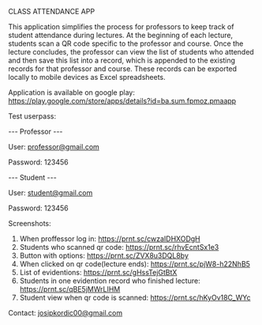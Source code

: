 CLASS ATTENDANCE APP

This application simplifies the process for professors to keep track of student attendance during lectures. At the beginning of each lecture, students scan a QR code specific to the professor and course. Once the lecture concludes, the professor can view the list of students who attended and then save this list into a record, which is appended to the existing records for that professor and course. These records can be exported locally to mobile devices as Excel spreadsheets.

Application is available on google play: https://play.google.com/store/apps/details?id=ba.sum.fpmoz.pmaapp

Test userpass:

--- Professor ---

User: professor@gmail.com

Password: 123456


--- Student ---

User: student@gmail.com

Password: 123456

Screenshots:
1. When proffessor log in: https://prnt.sc/cwzaIDHXODgH
2. Students who scanned qr code: https://prnt.sc/rhvEcntSx1e3
3. Button with options: https://prnt.sc/ZVX8u3DQL8by
4. When clicked on qr code(lecture ends): https://prnt.sc/pjW8-h22NhB5
5. List of evidentions: https://prnt.sc/gHssTejGtBtX
6. Students in one evidention record who finished lecture: https://prnt.sc/qBE5jMWrLIHM
7. Student view when qr code is scanned: https://prnt.sc/hKyOv18C_WYc

Contact:
josipkordic00@gmail.com
